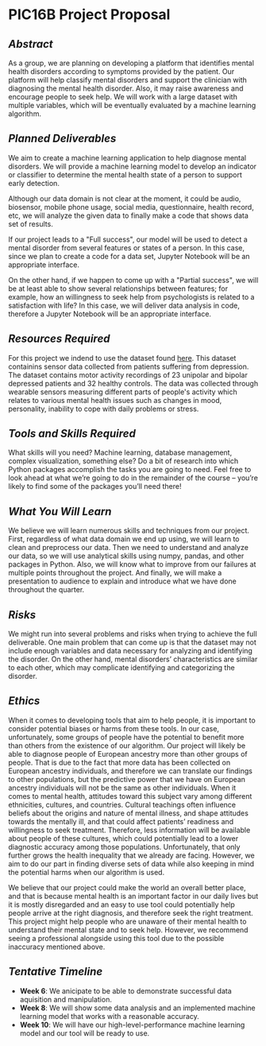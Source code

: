 # PIC16B Project Proposal
## *Abstract*
As a group, we are planning on developing a platform that identifies mental health disorders according to symptoms provided by the patient. Our platform will help classify mental disorders and support the clinician with diagnosing the mental health disorder. Also, it may raise awareness and encourage people to seek help. We will work with a large dataset with multiple variables, which will be eventually evaluated by a machine learning algorithm.

## *Planned Deliverables*
We aim to create a machine learning application to help diagnose mental disorders. We will provide a machine learning model to develop an indicator or classifier to determine the mental health state of a person to support early detection.

Although our data domain is not clear at the moment, it could be audio, biosensor, mobile phone usage, social media, questionnaire, health record, etc, we will analyze the given data to finally make a code that shows data set of results. 

If our project leads to a "Full success", our model will be used to detect a mental disorder from several features or states of a person. In this case, since we plan to create a code for a data set, Jupyter Notebook will be an appropriate interface.

On the other hand, if we happen to come up with a "Partial success", we will be at least able to show several relationships between features; for example, how an willingness to seek help from psychologists is related to a satisfaction with life? In this case, we will deliver data analysis in code, therefore a Jupyter Notebook will be an appropriate interface.

## *Resources Required*
For this project we indend to use the dataset found [here](https://datasets.simula.no/depresjon). This dataset containins sensor data collected from patients suffering from depression. The dataset contains motor activity recordings of 23 unipolar and bipolar depressed patients and 32 healthy controls. The data was collected through wearable sensors measuring different parts of people's activity which relates to various mental health issues such as changes in mood, personality, inability to cope with daily problems or stress. 

## *Tools and Skills Required*
What skills will you need? Machine learning, database management, complex visualization, something else? Do a bit of research into which Python packages accomplish the tasks you are going to need. Feel free to look ahead at what we’re going to do in the remainder of the course – you’re likely to find some of the packages you’ll need there!

## *What You Will Learn*
We believe we will learn numerous skills and techniques from our project. First, regardless of what data domain we end up using, we will learn to clean and preprocess our data. Then we need to understand and analyze our data, so we will use analytical skills using numpy, pandas, and other packages in Python. Also, we will know what to improve from our failures at multiple points throughout the project. And finally, we will make a presentation to audience to explain and introduce what we have done throughout the quarter.


## *Risks*
We might run into several problems and risks when trying to achieve the full deliverable. One main problem that can come up is that the dataset may not include enough variables and data necessary for analyzing and identifying the disorder. On the other hand, mental disorders’ characteristics are similar to each other, which may complicate identifying and categorizing the disorder. 

## *Ethics*
When it comes to developing tools that aim to help people, it is important to consider potential biases or harms from these tools. In our case, unfortunately, some groups of people have the potential to benefit more than others from the existence of our algorithm. Our project will likely be able to diagnose people of European ancestry more than other groups of people. That is due to the fact that more data has been collected on European ancestry individuals, and therefore we can translate our findings to other populations, but the predictive power that we have on European ancestry individuals will not be the same as other individuals. When it comes to mental health, attitudes toward this subject vary among different ethnicities, cultures, and countries. Cultural teachings often influence beliefs about the origins and nature of mental illness, and shape attitudes towards the mentally ill, and that could affect patients’ readiness and willingness to seek treatment. Therefore, less information will be available about people of these cultures, which could potentially lead to a lower diagnostic accuracy among those populations. Unfortunately, that only further grows the health inequality that we already are facing. However, we aim to do our part in finding diverse sets of data while also keeping in mind the potential harms when our algorithm is used.

We believe that our project could make the world an overall better place, and that is because mental health is an important factor in our daily lives but it is mostly disregarded and an easy to use tool could potentially help people arrive at the right diagnosis, and therefore seek the right treatment. This project might help people who are unaware of their mental health to understand their mental state and to seek help. However, we recommend seeing a professional alongside using this tool due to the possible inaccuracy mentioned above.


## *Tentative Timeline*
  - **Week 6**: We anicipate to be able to demonstrate successful data aquisition and manipulation. 
  - **Week 8**: We will show some data analysis and an implemented machine learning model that works with a reasonable accuracy.
  - **Week 10**: We will have our high-level-performance machine learning model and our tool will be ready to use.
